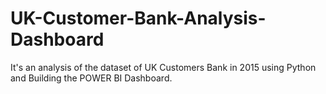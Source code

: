 # UK-Customer-Bank-Analysis-Dashboard
It's an analysis of the dataset of UK Customers Bank in 2015 using Python and Building the POWER BI Dashboard.
